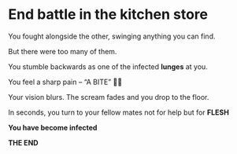 # End battle in the kitchen store

You fought alongside the other, swinging anything you can find. 

But there were too many of them.

You stumble backwards as one of the infected **lunges** at you.

You feel a sharp pain – “A BITE” 🧟‍♂️

Your vision blurs. The scream fades and you drop to the floor.

In seconds, you turn to your fellow mates not for help but for **FLESH**

**You have become infected**

**THE END**
